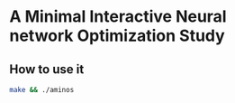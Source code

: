 # A Minimal Interactive Neural network Optimization Study

## How to use it
```sh
make && ./aminos
```
